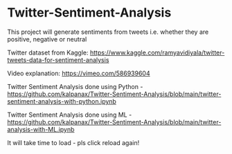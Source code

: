 # Twitter-Sentiment-Analysis

This project will generate sentiments from tweets i.e. whether they are positive, negative or neutral

Twitter dataset from Kaggle: https://www.kaggle.com/ramyavidiyala/twitter-tweets-data-for-sentiment-analysis

Video explanation: https://vimeo.com/586939604

Twitter Sentiment Analysis done using Python -
    https://github.com/kalpanax/Twitter-Sentiment-Analysis/blob/main/twitter-sentiment-analysis-with-python.ipynb


Twitter Sentiment Analysis done using ML -
    https://github.com/kalpanax/Twitter-Sentiment-Analysis/blob/main/twitter-analysis-with-ML.ipynb


It will take time to load - pls click reload again!
